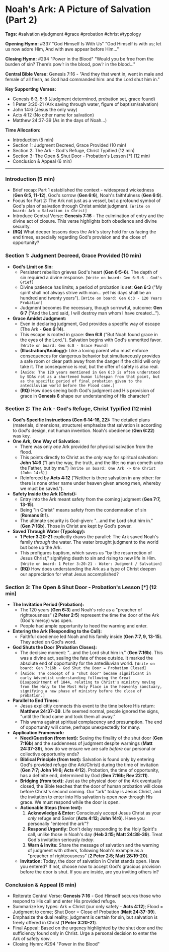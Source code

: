 # Noah's Ark: A Picture of Salvation (Part 2)

**Tags:** #salvation #judgment #grace #probation #christ #typology

**Opening Hymn:** #337 "God Himself Is With Us" "God Himself is with us; let us
now adore Him, And with awe appear before Him..."

**Closing Hymn:** #294 "Power in the Blood" "Would you be free from the burden
of sin? There’s pow’r in the blood, pow’r in the blood..."

**Central Bible Verse:** Genesis 7:16 - "And they that went in, went in male and
female of all flesh, as God had commanded him: and the Lord shut him in."

**Key Supporting Verses:**

- Genesis 6:3, 5-8 (Judgment determined, probation set, grace found)
- 1 Peter 3:20-21 (Ark saving through water, figure of baptism/salvation)
- John 14:6 (Jesus the only way)
- Acts 4:12 (No other name for salvation)
- Matthew 24:37-39 (As in the days of Noah...)

**Time Allocation:**

- Introduction (5 min)
- Section 1: Judgment Decreed, Grace Provided (10 min)
- Section 2: The Ark - God's Refuge, Christ Typified (12 min)
- Section 3: The Open & Shut Door - Probation's Lesson [*] (12 min)
- Conclusion & Appeal (6 min)

---

### Introduction (5 min)

- Brief recap: Part 1 established the context - widespread wickedness (**Gen
  6:5, 11-12**), God's sorrow (**Gen 6:6**), Noah's faithfulness (**Gen 6:9**).
- Focus for Part 2: The Ark not just as a vessel, but a profound symbol of God's
  plan of salvation through Christ amidst judgment.
  `[Write on board: Ark = Salvation in Christ]`
- Introduce Central Verse: **Genesis 7:16** - The culmination of entry and the
  divine act of closure. This verse highlights both obedience and divine
  security.
- **(RQ)** What deeper lessons does the Ark's story hold for us facing the end
  times, especially regarding God's provision and the close of opportunity?

### Section 1: Judgment Decreed, Grace Provided (10 min)

- **God's Limit on Sin:**
  - Persistent rebellion grieves God's heart (**Gen 6:5-6**). The depth of sin
    required a divine response. `[Write on board: Gen 6:5-6 - God's Grief]`
  - Divine patience has limits; a period of probation is set: **Gen 6:3** ("My
    spirit shall not always strive with man... yet his days shall be an hundred
    and twenty years"). `[Write on board: Gen 6:3 - 120 Years Probation]`
  - Judgment becomes the necessary, though sorrowful, outcome: **Gen 6:7** ("And
    the Lord said, I will destroy man whom I have created...").
- **Grace Amidst Judgment:**
  - Even in declaring judgment, God provides a specific way of escape (The Ark -
    **Gen 6:14**).
  - This escape is rooted in grace: **Gen 6:8** ("But Noah found grace in the
    eyes of the Lord."). Salvation begins with God's unmerited favor.
    `[Write on board: Gen 6:8 - Grace Found]`
  - **(Illustration/Analogy):** Like a loving parent who must enforce
    consequences for dangerous behavior but simultaneously provides a safe room
    or clear path away from the danger if the child will only take it. The
    consequence is real, but the offer of safety is also real.
  - `[Aside: The 120 years mentioned in Gen 6:3 is often understood by SDAs not as a shortened human lifespan from that point, but as the specific period of final probation given to the antediluvian world before the Flood came.]`
  - **(RQ)** How does seeing both God's judgment and His provision of grace in
    **Genesis 6** shape our understanding of His character?

### Section 2: The Ark - God's Refuge, Christ Typified (12 min)

- **God's Specific Instructions (Gen 6:14-16, 22):** The detailed plans
  (materials, dimensions, structure) emphasize that salvation is according to
  _God's_ design, not human invention. Noah's obedience (**Gen 6:22**) was key.
- **One Ark, One Way of Salvation:**
  - There was only _one_ Ark provided for physical salvation from the flood.
  - This points directly to Christ as the _only_ way for spiritual salvation:
    **John 14:6** ("I am the way, the truth, and the life: no man cometh unto
    the Father, but by me.")
    `[Write on board: One Ark -> One Christ (John 14:6)]`
  - Reinforced by **Acts 4:12** ("Neither is there salvation in any other: for
    there is none other name under heaven given among men, whereby we must be
    saved.").
- **Safety Inside the Ark (Christ):**
  - Entry into the Ark meant safety from the coming judgment (**Gen 7:7,
    13-15**).
  - Being "in Christ" means safety from the condemnation of sin (**Romans
    8:1**).
  - The ultimate security is God-given: "...and the Lord shut him in." (**Gen
    7:16b**). Those in Christ are kept by God's power.
- **Saved Through Water (Typology):**
  - **1 Peter 3:20-21** explicitly draws the parallel: The Ark saved Noah's
    family _through_ the water. The water brought judgment to the world but bore
    up the Ark.
  - This prefigures baptism, which saves us "by the resurrection of Jesus
    Christ," signifying death to sin and rising to new life in Him.
    `[Write on board: 1 Peter 3:20-21 - Water: Judgment / Salvation]`
  - **(RQ)** How does understanding the Ark as a type of Christ deepen our
    appreciation for what Jesus accomplished?

### Section 3: The Open & Shut Door - Probation's Lesson [*] (12 min)

- **The Invitation Period (Probation):**
  - The 120 years (**Gen 6:3**) and Noah's role as a "preacher of righteousness"
    (**2 Peter 2:5**) represent the time the door of the Ark (God's mercy) was
    open.
  - People had ample opportunity to heed the warning and enter.
- **Entering the Ark (Responding to the Call):**
  - Faithful obedience led Noah and his family inside (**Gen 7:7, 9, 13-15**).
    They acted on God's word.
- **God Shuts the Door (Probation Closes):**
  - The decisive moment: "...and the Lord shut him in." (**Gen 7:16b**). This
    was a divine act, sealing the fate of those outside. It marked the absolute
    end of opportunity for the antediluvian world.
    `[Write on board: Gen 7:16b - God Shut the Door = Probation Closed]`
  - `[Aside: The concept of a "shut door" became significant in early Adventist understanding following the Great Disappointment of 1844, relating to Christ's ministry moving from the Holy to the Most Holy Place in the heavenly sanctuary, signifying a new phase of ministry before the close of probation.]`
- **Parallel to End Times:**
  - Jesus explicitly connects this event to the time before His return:
    **Matthew 24:37-39**. Life seemed normal, people ignored the signs, "until
    the flood came and took them all away."
  - This warns against spiritual complacency and presumption. The end of
    opportunity will come, perhaps unexpectedly for many.
- **Application Framework:**
  - **Need/Question (from text):** Seeing the finality of the shut door (**Gen
    7:16b**) and the suddenness of judgment despite warnings (**Matt
    24:37-39**), how do we ensure we are safe _before_ our personal or
    collective opportunity ends?
  - **Biblical Principle (from text):** Salvation is found only by entering
    God's provided refuge (the Ark/Christ) during the time of invitation (**Gen
    7:7; John 14:6; Acts 4:12**). Probation, the time of opportunity, has a
    definite end, determined by God (**Gen 7:16b; Rev 22:11**).
  - **Bridging (from text):** Just as the physical door of the Ark eventually
    closed, the Bible teaches that the door of human probation will close before
    Christ's second coming. Our "ark" today is Jesus Christ, and the invitation
    to enter into His salvation is open _now_ through His grace. We must respond
    while the door is open.
  - **Actionable Steps (from text):**
    1.  **Acknowledge & Enter:** Consciously accept Jesus Christ as your _only_
        refuge and Savior (**Acts 4:12; John 14:6**). Have you personally
        "entered the ark"?
    2.  **Respond Urgently:** Don't delay responding to the Holy Spirit's call,
        unlike those in Noah's day (**Heb 3:15; Matt 24:38-39**). Treat God's
        invitation seriously _today_.
    3.  **Warn & Invite:** Share the message of salvation and the warning of
        judgment with others, following Noah's example as a "preacher of
        righteousness" (**2 Peter 2:5; Matt 28:19-20**).
  - **Invitation:** Today, the door of salvation in Christ stands open. Have you
    entered? If not, choose now to accept God's gracious provision before the
    door is shut. If you are inside, are you inviting others in?

### Conclusion & Appeal (6 min)

- Reiterate Central Verse: **Genesis 7:16** - God Himself secures those who
  respond to His call and enter His provided refuge.
- Summarize key types: Ark = Christ (our only safety - **Acts 4:12**); Flood =
  Judgment to come; Shut Door = Close of Probation (**Matt 24:37-39**).
- Emphasize the dual reality: judgment is certain for sin, but salvation is
  freely offered in Christ (**1 Peter 3:20-21**).
- Final Appeal: Based on the urgency highlighted by the shut door and the
  sufficiency found only in Christ. Urge a personal decision to enter the Ark of
  safety _now_.
- Closing Hymn: #294 "Power in the Blood"
